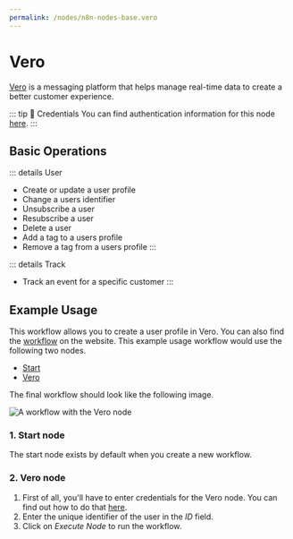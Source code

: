 ```yaml
---
permalink: /nodes/n8n-nodes-base.vero
---
```


# Vero

[Vero](https://www.getvero.com/) is a messaging platform that helps manage real-time data to create a better customer experience.

::: tip 🔑 Credentials
You can find authentication information for this node [here](../../../credentials/Vero/README.md).
:::

## Basic Operations

::: details User
- Create or update a user profile
- Change a users identifier
- Unsubscribe a user
- Resubscribe a user
- Delete a user
- Add a tag to a users profile
- Remove a tag from a users profile
:::

::: details Track
- Track an event for a specific customer
:::


## Example Usage

This workflow allows you to create a user profile in Vero. You can also find the [workflow](https://n8n.io/workflows/499) on the website. This example usage workflow would use the following two nodes.
- [Start](../../core-nodes/Start/README.md)
- [Vero]()

The final workflow should look like the following image.

![A workflow with the Vero node](./workflow.png)

### 1. Start node

The start node exists by default when you create a new workflow.

### 2. Vero node

1. First of all, you'll have to enter credentials for the Vero node. You can find out how to do that [here](../../../credentials/Vero/README.md).
2. Enter the unique identifier of the user in the *ID* field.
3. Click on *Execute Node* to run the workflow.

